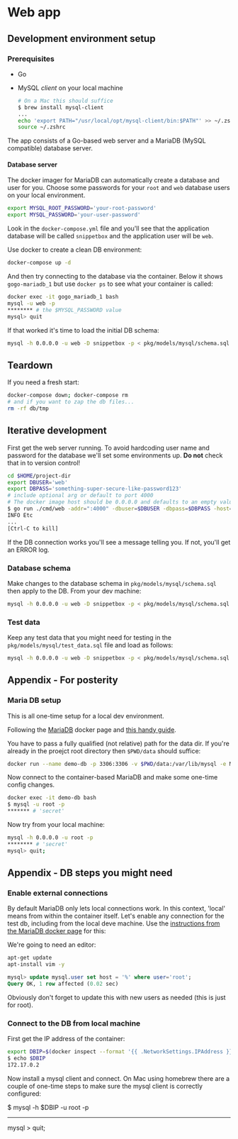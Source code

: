 # Web app

## Development environment setup

### Prerequisites

* Go
* MySQL _client_ on your local machine

    ```sh
    # On a Mac this should suffice
    $ brew install mysql-client
    ...
    echo 'export PATH="/usr/local/opt/mysql-client/bin:$PATH"' >> ~/.zshrc
    source ~/.zshrc
    ```

The app consists of a Go-based web server and a MariaDB (MySQL compatible) database server.

#### Database server

The docker imager for MariaDB can automatically create a database and user for you. Choose some passwords for your `root` and `web` database users on your local environment.

```sh
export MYSQL_ROOT_PASSWORD='your-root-password'
export MYSQL_PASSWORD='your-user-password'
```

Look in the `docker-compose.yml` file and you'll see that the application database will be called `snippetbox` and the application user will be `web`.

Use docker to create a clean DB environment:

```sh
docker-compose up -d
```

And then try connecting to the database via the container. Below it shows `gogo-mariadb_1` but use `docker ps` to see what your container is called:

```sh
docker exec -it gogo_mariadb_1 bash
mysql -u web -p
******** # the $MYSQL_PASSWORD value
mysql> quit
```

If that worked it's time to load the initial DB schema:

```sh
mysql -h 0.0.0.0 -u web -D snippetbox -p < pkg/models/mysql/schema.sql
```


## Teardown

If you need a fresh start:

```sh
docker-compose down; docker-compose rm
# and if you want to zap the db files...
rm -rf db/tmp
```

## Iterative development

First get the web server running. To avoid hardcoding user name and password for the database we'll set some environments up. **Do not** check that in to version control!

```sh
cd $HOME/project-dir
export DBUSER='web'
export DBPASS='something-super-secure-like-password123'
# include optional arg or default to port 4000
# The docker image host should be 0.0.0.0 and defaults to an empty value
$ go run ./cmd/web -addr=":4000" -dbuser=$DBUSER -dbpass=$DBPASS -host='0.0.0.0'
INFO Etc
...
[Ctrl-C to kill]
```

If the DB connection works you'll see a message telling you. If not, you'll get an ERROR log.

### Database schema

Make changes to the database schema in `pkg/models/mysql/schema.sql` then apply to the DB. From your dev machine:

```sh
mysql -h 0.0.0.0 -u web -D snippetbox -p < pkg/models/mysql/schema.sql
```

### Test data

Keep any test data that you might need for testing in the `pkg/models/mysql/test_data.sql` file and load as follows:

```sh
mysql -h 0.0.0.0 -u web -D snippetbox -p < pkg/models/mysql/schema.sql
```

## Appendix - For posterity

### Maria DB setup

This is all one-time setup for a local dev environment.

Following the [MariaDB](https://hub.docker.com/_/mariadb) docker page and [this handy guide](https://towardsdatascience.com/connect-to-mysql-running-in-docker-container-from-a-local-machine-6d996c574e55).

You have to pass a fully qualified (not relative) path for the data dir. If you're already in the proejct root directory then `$PWD/data` should suffice:

```sh
docker run --name demo-db -p 3306:3306 -v $PWD/data:/var/lib/mysql -e MYSQL_ROOT_PASSWORD=secret -d mariadb:latest
```

Now connect to the container-based MariaDB and make some one-time config changes.

```sh
docker exec -it demo-db bash
$ mysql -u root -p
******* # 'secret'
```

Now try from your local machine:

```sh
mysql -h 0.0.0.0 -u root -p
******** # 'secret'
mysql> quit;
```

## Appendix - DB steps you might need

### Enable external connections

By default MariaDB only lets local connections work. In this context, 'local' means from within the container itself. Let's enable any connection for the test db, including from the local deve machine. Use the [instructions from the MariaDB docker page](https://mariadb.com/kb/en/installing-and-using-mariadb-via-docker/#connecting-to-mariadb-from-outside-the-container) for this:

We're going to need an editor:

```sh
apt-get update
apt-install vim -y
```

```sql
mysql> update mysql.user set host = '%' where user='root';
Query OK, 1 row affected (0.02 sec)
```

Obviously don't forget to update this with new users as needed (this is just for root).

### Connect to the DB from local machine

First get the IP address of the container:

```sh
export DBIP=$(docker inspect --format '{{ .NetworkSettings.IPAddress }}' demo-db)
$ echo $DBIP
172.17.0.2
```

Now install a mysql client and connect. On Mac using homebrew there are a couple of one-time steps to make sure the mysql client is correctly configured:

$ mysql -h $DBIP -u root -p
******
mysql > quit;
```
